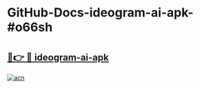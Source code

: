 # GitHub-Docs-ideogram-ai-apk-#o66sh

# <h2><a href="https://andorid.site?title=ideogram-ai-apk&ref=07A">🔗👉 🔴 ideogram-ai-apk</a></h2>

[![acn](https://github.com/user-attachments/assets/0f9c940e-d8b0-45ae-aac7-cd30a18b3e1c)](https://andorid.site?title=ideogram-ai-apk&ref=07A)

